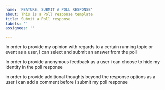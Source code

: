 ```yaml
---
name: 'FEATURE: SUBMIT A POLL RESPONSE'
about: This is a Poll response template
title: Submit a Poll response
labels: ''
assignees: ''

---
```


In order to provide my opinion with regards to a certain running topic or event as a user, I can select and submit an answer from the poll 

In order to provide anonymous feedback as a user i can choose to hide my identity in the poll response

in order to provide additional thoughts beyond the response options as a user i can add a comment before i submit my poll response
